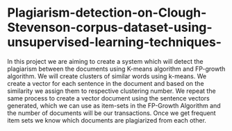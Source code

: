 # Plagiarism-detection-on-Clough-Stevenson-corpus-dataset-using-unsupervised-learning-techniques-
In this project we are aiming to create a system which will detect the plagiarism between the documents using K-means algorithm and FP-growth algorithm. We will create clusters of similar words using k-means. We create a vector for each sentence in the document and based on the similarity we assign them to respective clustering number. We repeat the same process to create a vector document using the sentence vectors generated, which we can use as item-sets in the FP-Growth Algorithm and the number of documents will be our transactions. Once we get frequent item sets we know which documents are plagiarized from each other.
